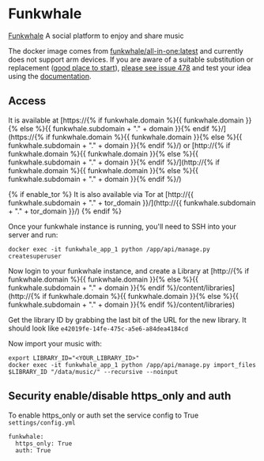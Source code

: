 # Funkwhale

[Funkwhale](https://Funkwhale.audio/en_US/) A social platform to enjoy and share music

The docker image comes from [funkwhale/all-in-one:latest](https://hub.docker.com/r/funkwhale/all-in-one/tags) 
and currently does not support arm devices. 
If you are aware of a suitable substitution or replacement ([good place to start](https://hub.docker.com/search?q=funkwhale&type=image&architecture=arm%2Carm64)),
 [please see issue 478](https://gitlab.com/NickBusey/HomelabOS/-/issues/478) 
and test your idea using the [documentation](https://homelabos.com/docs/development/adding_services/).

## Access

It is available at [https://{% if funkwhale.domain %}{{ funkwhale.domain }}{% else %}{{ funkwhale.subdomain + "." + domain }}{% endif %}/](https://{% if funkwhale.domain %}{{ funkwhale.domain }}{% else %}{{ funkwhale.subdomain + "." + domain }}{% endif %}/) or [http://{% if funkwhale.domain %}{{ funkwhale.domain }}{% else %}{{ funkwhale.subdomain + "." + domain }}{% endif %}/](http://{% if funkwhale.domain %}{{ funkwhale.domain }}{% else %}{{ funkwhale.subdomain + "." + domain }}{% endif %}/)

{% if enable_tor %}
It is also available via Tor at [http://{{ funkwhale.subdomain + "." + tor_domain }}/](http://{{ funkwhale.subdomain + "." + tor_domain }}/)
{% endif %}

Once your funkwhale instance is running, you'll need to SSH into your server and run:

```
docker exec -it funkwhale_app_1 python /app/api/manage.py createsuperuser
```

Now login to your funkwhale instance, and create a Library at [http://{% if funkwhale.domain %}{{ funkwhale.domain }}{% else %}{{ funkwhale.subdomain + "." + domain }}{% endif %}/content/libraries](http://{% if funkwhale.domain %}{{ funkwhale.domain }}{% else %}{{ funkwhale.subdomain + "." + domain }}{% endif %}/content/libraries)

Get the library ID by grabbing the last bit of the URL for the new library. It should look like `e42019fe-14fe-475c-a5e6-a84dea4184cd`

Now import your music with:

```
export LIBRARY_ID="<YOUR_LIBRARY_ID>"
docker exec -it funkwhale_app_1 python /app/api/manage.py import_files $LIBRARY_ID "/data/music/" --recursive --noinput
```

## Security enable/disable https_only and auth

To enable https_only or auth set the service config to True
`settings/config.yml`

```
funkwhale:
  https_only: True
  auth: True
```
